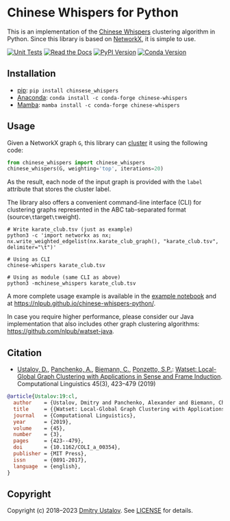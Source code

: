 # Chinese Whispers for Python

This is an implementation of the [Chinese Whispers](https://doi.org/10.3115/1654758.1654774) clustering algorithm in Python. Since this library is based on [NetworkX](https://networkx.github.io/), it is simple to use.

[![Unit Tests][github_tests_badge]][github_tests_link] [![Read the Docs][rtfd_badge]][rtfd_link] [![PyPI Version][pypi_badge]][pypi_link] [![Conda Version][conda_badge]][conda_link]

[github_tests_badge]: https://github.com/nlpub/chinese-whispers-python/workflows/Unit%20Tests/badge.svg?branch=master
[github_tests_link]: https://github.com/nlpub/chinese-whispers-python/actions?query=workflow%3A%22Unit+Tests%22
[rtfd_badge]: https://readthedocs.org/projects/chinese-whispers/badge/
[rtfd_link]: https://chinese-whispers.readthedocs.io/
[pypi_badge]: https://badge.fury.io/py/chinese-whispers.svg
[pypi_link]: https://pypi.python.org/pypi/chinese-whispers
[conda_badge]: https://img.shields.io/conda/vn/conda-forge/chinese-whispers.svg
[conda_link]: https://anaconda.org/conda-forge/chinese-whispers

## Installation

- [pip](https://pip.pypa.io/): `pip install chinsese_whispers`
- [Anaconda](https://docs.conda.io/en/latest/): `conda install -c conda-forge chinese-whispers`
- [Mamba](https://mamba.readthedocs.io/): `mamba install -c conda-forge chinese-whispers`

## Usage

Given a NetworkX graph `G`, this library can [cluster](https://en.wikipedia.org/wiki/Cluster_analysis) it using the following code:

```python
from chinese_whispers import chinese_whispers
chinese_whispers(G, weighting='top', iterations=20)
```

As the result, each node of the input graph is provided with the `label` attribute that stores the cluster label.

The library also offers a convenient command-line interface (CLI) for clustering graphs represented in the ABC tab-separated format (source`\t`target`\t`weight).

```shell
# Write karate_club.tsv (just as example)
python3 -c 'import networkx as nx; nx.write_weighted_edgelist(nx.karate_club_graph(), "karate_club.tsv", delimiter="\t")'

# Using as CLI
chinese-whispers karate_club.tsv

# Using as module (same CLI as above)
python3 -mchinese_whispers karate_club.tsv
```

A more complete usage example is available in the [example notebook](https://github.com/nlpub/chinese-whispers-python/blob/master/example.ipynb) and at <https://nlpub.github.io/chinese-whispers-python/>.

In case you require higher performance, please consider our Java implementation that also includes other graph clustering algorithms: <https://github.com/nlpub/watset-java>.

## Citation

* [Ustalov, D.](https://github.com/dustalov), [Panchenko, A.](https://github.com/alexanderpanchenko), [Biemann, C.](https://www.inf.uni-hamburg.de/en/inst/ab/lt/people/chris-biemann.html), [Ponzetto, S.P.](https://www.uni-mannheim.de/dws/people/professors/prof-dr-simone-paolo-ponzetto/): [Watset: Local-Global Graph Clustering with Applications in Sense and Frame Induction](https://doi.org/10.1162/COLI_a_00354). Computational Linguistics 45(3), 423&ndash;479 (2019)

```bibtex
@article{Ustalov:19:cl,
  author    = {Ustalov, Dmitry and Panchenko, Alexander and Biemann, Chris and Ponzetto, Simone Paolo},
  title     = {{Watset: Local-Global Graph Clustering with Applications in Sense and Frame Induction}},
  journal   = {Computational Linguistics},
  year      = {2019},
  volume    = {45},
  number    = {3},
  pages     = {423--479},
  doi       = {10.1162/COLI_a_00354},
  publisher = {MIT Press},
  issn      = {0891-2017},
  language  = {english},
}
```

## Copyright

Copyright (c) 2018&ndash;2023 [Dmitry Ustalov](https://github.com/dustalov). See [LICENSE](LICENSE) for details.
